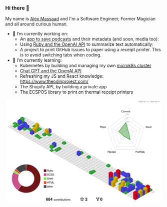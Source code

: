 ### Hi there 👋

My name is [Alex Massaad](https://www.massaad.ca/) and I'm a Software Engineer, Former Magician and all around curious human.

- 🔭 I’m currently working on:
  - An [app to save podcasts](https://github.com/amassaad/podcast_vault) and their metadata (and soon, media too): 
  - Using [Ruby and the OpenAI API](https://github.com/amassaad/honey-ai-shrunk-the-kids) to summarize text automatically: 
  - A project to print GitHub Issues to paper using a receipt printer. This is to avoid switching tabs when coding.
- 🌱 I’m currently learning:
  - Kubernetes by building and managing my own [microk8s cluster](https://github.com/amassaad/k8s)
  - [Chat GPT and the OpenAI API](https://github.com/amassaad/honey-ai-shrunk-the-kids)
  - Refreshing my JS and React knowledge: https://www.theodinproject.com/
  - The Shopify API, by building a private app
  - The ECSPOS library to print on thermal receipt printers


![](./profile-3d-contrib/profile-gitblock.svg)

<!--
**amassaad/amassaad** is a ✨ _special_ ✨ repository because its `README.md` (this file) appears on your GitHub profile.

Here are some ideas to get you started:

- 🔭 I’m currently working on ...
- 🌱 I’m currently learning ...
- 👯 I’m looking to collaborate on ...
- 🤔 I’m looking for help with ...
- 💬 Ask me about ...
- 📫 How to reach me: ...
- 😄 Pronouns: ...
- ⚡ Fun fact: ...
-->
